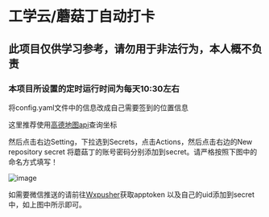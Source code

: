 # 工学云/蘑菇丁自动打卡
## 此项目仅供学习参考，请勿用于非法行为，本人概不负责
### 本项目所设置的定时运行时间为每天10:30左右

将config.yaml文件中的信息改成自己需要签到的位置信息

这里推荐使用[高德地图api](https://lbs.amap.com/tools/picker)查询坐标

然后点击右边Setting，下拉选到Secrets，点击Actions，然后点击右边的New repository secret
将蘑菇丁的账号密码分别添加到secret。请严格按照下图中的命名方式填写！

![image](https://user-images.githubusercontent.com/43723206/165421657-a7dde620-5335-44a7-9e45-ab9e483ff4eb.png)

如需要微信推送的请前往[Wxpusher](https://wxpusher.zjiecode.com/admin/login)获取apptoken 以及自己的uid添加到secret中，如上图中所示即可。



